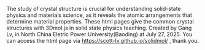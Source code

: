 The study of crystal structure is crucial for understanding solid-state physics and materials science, as it reveals the atomic arrangements that determine material properties. These html pages give the common crystal structures with 3Dmol.js in solid state physics teaching. 
Created by Gang Lv, in North China Eletric Power University(Baoding) at July 27, 2025.
You can access the html page via https://scott-lv.github.io/solidmol/ ,  thank you.
